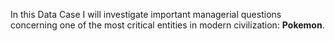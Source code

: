 In this Data Case I will investigate important managerial questions concerning one of the most critical entities in modern civilization: **Pokemon**.
